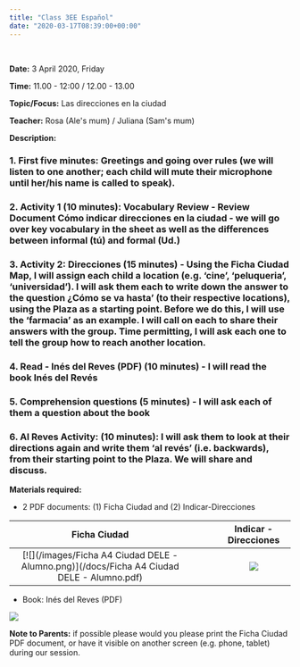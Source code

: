 ```yaml
---
title: "Class 3EE Español"
date: "2020-03-17T08:39:00+00:00"
---
```


&nbsp;

**Date:** 3 April 2020, Friday

**Time:** 11.00 - 12:00 / 12.00 - 13.00

**Topic/Focus:** Las direcciones en la ciudad

**Teacher:** Rosa (Ale's mum) / Juliana (Sam's mum)

**Description:**

### 1. **First five minutes:** Greetings and going over rules (we will listen to one another; each child will mute their microphone until her/his name is called to speak).

### 2. **Activity 1 (10 minutes):** Vocabulary Review - Review Document **Cómo indicar direcciones en la ciudad** - we will go over key vocabulary in the sheet as well as the differences between informal (tú) and formal (Ud.)

### 3. **Activity 2: Direcciones** (15 minutes) - Using the Ficha Ciudad Map, I will assign each child a location (e.g. ‘cine’, ‘peluqueria’, ‘universidad’). I will ask them each to write down the answer to the question ¿Cómo se va hasta’ (to their respective locations), using the Plaza as a starting point. Before we do this, I will use the ‘farmacia’ as an example. I will call on each to share their answers with the group. Time permitting, I will ask each one to tell the group how to reach another location.

### 4. **Read - Inés del Reves (PDF) (10 minutes)** - I will read the book Inés del Revés 

### 5. **Comprehension questions (5 minutes)** - I will ask each of them a question about the book

### 6. **Al Reves Activity: (10 minutes):** I will ask them to look at their directions again and write them ‘al revés’ (i.e. backwards), from their starting point to the Plaza. We will share and discuss.

**Materials required:**

* 2 PDF documents: (1) Ficha Ciudad and (2) Indicar-Direcciones

**Ficha Ciudad** | &nbsp; &nbsp; | &nbsp; &nbsp; | **Indicar - Direcciones**
:---: | :---: | :---: | :---:
[![](/images/Ficha A4 Ciudad DELE - Alumno.png)](/docs/Ficha A4 Ciudad DELE - Alumno.pdf) | &nbsp; &nbsp; | &nbsp; &nbsp; | [![](/images/indicar-direcciones.png)](/docs/indicar-direcciones.pdf)

* Book: Inés del Reves (PDF)

[![](/images/inesdelreves.png)](/docs/inesdelreves.pdf)

**Note to Parents:** if possible please would you please print the Ficha Ciudad PDF document, or have it visible on another screen (e.g. phone, tablet) during our session.

<br/>
<br/>


 